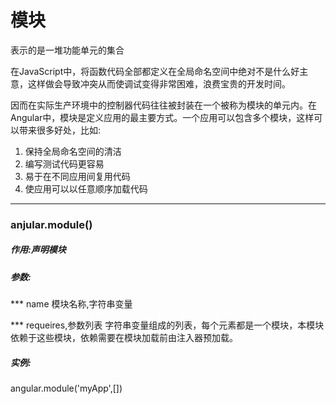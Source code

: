 # 模块

表示的是一堆功能单元的集合


在JavaScript中，将函数代码全部都定义在全局命名空间中绝对不是什么好主意，这样做会导致冲突从而使调试变得非常困难，浪费宝贵的开发时间。

因而在实际生产环境中的控制器代码往往被封装在一个被称为模块的单元内。在Angular中，模块是定义应用的最主要方式。一个应用可以包含多个模块，这样可以带来很多好处，比如:

1. 保持全局命名空间的清洁
2. 编写测试代码更容易
3. 易于在不同应用间复用代码
4. 使应用可以以任意顺序加载代码

------------------------------


### anjular.module()

##### 作用:声明模块

##### 参数:

*** name
   模块名称,字符串变量

*** requeires,参数列表
   字符串变量组成的列表，每个元素都是一个模块，本模块依赖于这些模块，依赖需要在模块加载前由注入器预加载。


##### 实例:

angular.module('myApp',[])


